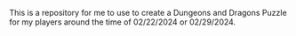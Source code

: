 This is a repository for me to use to create a Dungeons and Dragons Puzzle for my players around the time of 02/22/2024 or 02/29/2024. 
